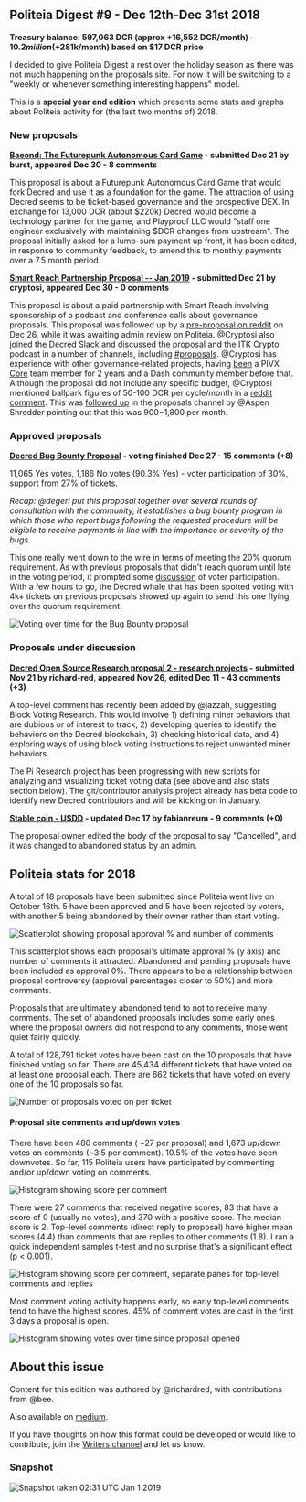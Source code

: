 ## Politeia Digest #9 - Dec 12th-Dec 31st 2018

**Treasury balance: 597,063 DCR (approx +16,552 DCR/month) - $10.2 million (+$281k/month) based on $17 DCR price**

I decided to give Politeia Digest a rest over the holiday season as there was not much happening on the proposals site. For now it will be switching to a "weekly or whenever something interesting happens" model.

This is a **special year end edition** which presents some stats and graphs about Politeia activity for (the last two months of) 2018.

### New proposals

**[Baeond: The Futurepunk Autonomous Card Game](https://proposals.decred.org/proposals/f545b359fcf1b40b356e9cb556cb422cc7ff01b628b577f804cdc45ce414f5dd) - submitted Dec 21 by burst, appeared Dec 30 - 8 comments**

This proposal is about a Futurepunk Autonomous Card Game that would fork Decred and use it as a foundation for the game. The attraction of using Decred seems to be ticket-based governance and the prospective DEX. In exchange for 13,000 DCR (about $220k) Decred would become a technology partner for the game, and Playproof LLC would "staff one engineer exclusively with maintaining $DCR changes from upstream". The proposal initially asked for a lump-sum payment up front, it has been edited, in response to community feedback, to amend this to monthly payments over a 7.5 month period.

**[Smart Reach Partnership Proposal -- Jan 2019](https://proposals.decred.org/proposals/cf7143c93d35f886be03d749396e9202c7837a3d3cbbe876f93c3a7d18ec2028) - submitted Dec 21 by cryptosi, appeared Dec 30 - 0 comments**

This proposal is about a paid partnership with Smart Reach involving sponsorship of a podcast and conference calls about governance proposals. This proposal was followed up by a [pre-proposal on reddit](https://www.reddit.com/r/decred/comments/a9o1wj/preproposal_smart_reach_partnership_proposal_jan/) on Dec 26, while it was awaiting admin review on Politeia. @Cryptosi also joined the Decred Slack and discussed the proposal and the ITK Crypto podcast in a number of channels, including [#proposals](https://matrix.to/#/!MIGqWXfLFBwhipPKYL:decred.org/$15458261031902iCirE:decred.org). @Cryptosi has experience with other governance-related projects, having [been](https://matrix.to/#/!MIGqWXfLFBwhipPKYL:decred.org/$15458333142014pISQV:decred.org) a PIVX [Core](https://matrix.to/#/!OfChXgczrIlpEZSFAv:decred.org/$15462107334187wkhTu:decred.org?via=decred.org&via=matrix.org) team member for 2 years and a Dash community member before that. Although the proposal did not include any specific budget, @Cryptosi mentioned ballpark figures of 50-100 DCR per cycle/month in a [reddit comment](https://www.reddit.com/r/decred/comments/a9o1wj/preproposal_smart_reach_partnership_proposal_jan/ecl0cbc). This was [followed up](https://matrix.to/#/!MIGqWXfLFBwhipPKYL:decred.org/$15458323211999TKZne:decred.org) in the proposals channel by @Aspen Shredder pointing out that this was $900-$1,800 per month.

### Approved proposals

**[Decred Bug Bounty Proposal](https://proposals.decred.org/proposals/d33a2667469b56942adf42453def6cc2292325251e4cf791e806939ea9efc9e1) - voting finished Dec 27 - 15 comments (+8)**

11,065 Yes votes, 1,186 No votes (90.3% Yes) - voter participation of 30%, support from 27% of tickets.

*Recap: @degeri put this proposal together over several rounds of consultation with the community, it establishes a bug bounty program in which those who report bugs following the requested procedure will be eligible to receive payments in line with the importance or severity of the bugs.*

This one really went down to the wire in terms of meeting the 20% quorum requirement. As with previous proposals that didn't reach quorum until late in the voting period, it prompted some [discussion](https://matrix.to/#/!MgQoetFiyjrHAywokv:decred.org/$15458816582503ryTrP:decred.org) of voter participation. With a few hours to go, the Decred whale that has been spotted voting with 4k+ tickets on previous proposals showed up again to send this one flying over the quorum requirement.

![Voting over time for the Bug Bounty proposal](img/issue009/Bounty-proposal-voting-over-time.png)

### Proposals under discussion

**[Decred Open Source Research proposal 2 - research projects](https://proposals.decred.org/proposals/5d9cfb07aefb338ba1b74f97de16ee651beabc851c7f2b5f790bd88aea23b3cb) - submitted Nov 21 by richard-red, appeared Nov 26, edited Dec 11 - 43 comments (+3)**

A top-level comment has recently been added by @jazzah, suggesting Block Voting Research. This would involve 1) defining miner behaviors that are dubious or of interest to track, 2) developing queries to identify the behaviors on the Decred blockchain, 3) checking historical data, and 4) exploring ways of using block voting instructions to reject unwanted miner behaviors.

The Pi Research project has been progressing with new scripts for analyzing and visualizing ticket voting data (see above and also stats section below). The git/contributor analysis project already has beta code to identify new Decred contributors and will be kicking on in January.

**[Stable coin - USDD](https://proposals.decred.org/proposals/85fc65cef080cfc3564906fd3d488b827d74fc99bb29143ed8aa6c400b765be9) - updated Dec 17 by fabianreum - 9 comments (+0)**

The proposal owner edited the body of the proposal to say "Cancelled", and it was changed to abandoned status by an admin.

## Politeia stats for 2018

A total of 18 proposals have been submitted since Politeia went live on October 16th. 5 have been approved and 5 have been rejected by voters, with another 5 being abandoned by their owner rather than start voting.

![Scatterplot showing proposal approval % and number of comments](img/issue009/proposal-approval-comments-scatterplot.png)

This scatterplot shows each proposal's ultimate approval % (y axis) and number of comments it attracted. Abandoned and pending proposals have been included as approval 0%. There appears to be a relationship between proposal controversy (approval percentages closer to 50%) and more comments.

Proposals that are ultimately abandoned tend to not to receive many comments. The set of abandoned proposals includes some early ones where the proposal owners did not respond to any comments, those went quiet fairly quickly.

A total of 128,791 ticket votes have been cast on the 10 proposals that have finished voting so far. There are 45,434 different tickets that have voted on at least one proposal each. There are 662 tickets that have voted on every one of the 10 proposals so far.

![Number of proposals voted on per ticket](img/issue009/proposal-votes-per-ticket.png)

#### Proposal site comments and up/down votes

There have been 480 comments ( ~27 per proposal) and 1,673 up/down votes on comments (~3.5 per comment). 10.5% of the votes have been downvotes. So far, 115 Politeia users have participated by commenting and/or up/down voting on comments.

![Histogram showing score per comment](img/issue009/comments-scores.png)

There were 27 comments that received negative scores, 83 that have a score of 0 (usually no votes), and 370 with a positive score. The median score is 2. Top-level comments (direct reply to proposal) have higher mean scores (4.4) than comments that are replies to other comments (1.8). I ran a quick independent samples t-test and no surprise that's a significant effect (p < 0.001).

![Histogram showing score per comment, separate panes for top-level comments and replies](img/issue009/comments-scores-level.png)

Most comment voting activity happens early, so early top-level comments tend to have the highest scores. 45% of comment votes are cast in the first 3 days a proposal is open.

![Histogram showing votes over time since proposal opened](img/issue009/votes-by-day.png)

## About this issue

Content for this edition was authored by @richardred, with contributions from @bee.

Also available on [medium](https://medium.com/politeia-digest/issue-9-dec-12-dec-31-2018-67b65b5bf30).

If you have thoughts on how this format could be developed or would like to contribute, join the [Writers channel](https://matrix.to/#/!lbzTjhzNbIaDbuAxkS:decred.org) and let us know.

### Snapshot

![Snapshot taken 02:31 UTC Jan 1 2019](img/issue009/009-snapshot.png)
